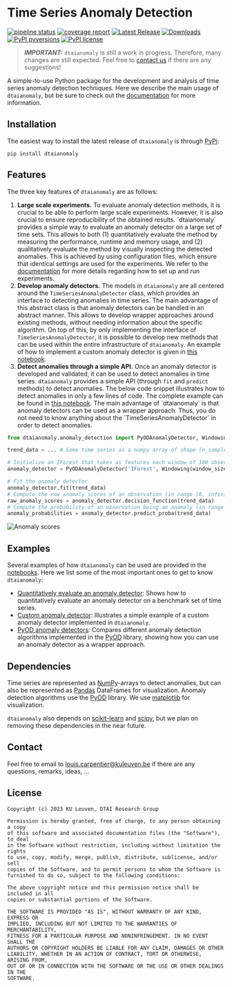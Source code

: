 # Time Series Anomaly Detection


[![pipeline status](https://gitlab.kuleuven.be/u0143709/dtaianomaly/badges/main/pipeline.svg)](https://gitlab.kuleuven.be/u0143709/dtaianomaly/-/pipelines)
[![coverage report](https://gitlab.kuleuven.be/u0143709/dtaianomaly/badges/main/coverage.svg)](https://gitlab.kuleuven.be/u0143709/dtaianomaly/-/commits/main)
[![Latest Release](https://gitlab.kuleuven.be/u0143709/dtaianomaly/-/badges/release.svg)](https://gitlab.kuleuven.be/u0143709/dtaianomaly/-/releases)
[![Downloads](https://static.pepy.tech/badge/dtaianomaly)](https://pepy.tech/project/dtaianomaly)
[![PyPI pyversions](https://img.shields.io/pypi/pyversions/dtaianomaly.svg)](https://pypi.python.org/pypi/dtaianomaly/)
[![PyPI license](https://img.shields.io/pypi/l/dtaianomaly.svg)](https://pypi.python.org/pypi/dtaianomaly/)


> **_IMPORTANT:_** `dtaianomaly` is still a work in progress. Therefore, many changes 
> are still expected. Feel free to [contact us](#contact) if there are any suggestions!

A simple-to-use Python package for the development and analysis of time series anomaly 
detection techniques. Here we describe the main usage of `dtaianomaly`, but be sure to
check out the [documentation](https://u0143709.pages.gitlab.kuleuven.be/dtaianomaly/) 
for more information. 

## Installation
The easiest way to install the latest release of `dtaianomaly` is through [PyPi](https://pypi.org/project/dtaianomaly/):
```
pip install dtaianomaly
```

## Features
The three key features of `dtaianomaly` are as follows:
1. **Large scale experiments.** To evaluate anomaly detection methods, it is crucial to
   be able to perform large scale experiments. However, it is also crucial to ensure 
   reproducibility of the obtained results. ´dtaianomaly´ provides a simple way to evaluate
   an anomaly detector on a large set of time sets. This allows to both (1) quantitatively 
   evaluate the method by measuring the performance, runtime and memory usage, and (2)
   qualitatively evaluate the method by visually inspecting the detected anomalies. 
   This is achieved by using configuration files, which ensure that identical settings
   are used for the experiments. We refer to the [documentation](https://u0143709.pages.gitlab.kuleuven.be/dtaianomaly/getting_started/experiments.html) for more details regarding
   how to set up and run experiments.
2. **Develop anomaly detectors.** The models in `dtaianomaly` are all centered around the
   `TimeSeriesAnomalyDetector` class, which provides an interface to detecting anomalies in
   time series. The main advantage of this abstract class is that anomaly detectors can be
   handled in an abstract manner. This allows to develop wrapper approaches around existing 
   methods, without needing information about the specific algorithm. On top of this, by 
   only implementing the interface of `TimeSeriesAnomalyDetector`, it is possible to develop
   new methods that can be used within the entire infrastructure of `dtaianomaly`. An example
   of how to implement a custom anomaly detector is given in [this notebook](notebooks/custom_anomaly_detector.ipynb).
3. **Detect anomalies through a simple API.** Once an anomaly detector is developed and
   validated, it can be used to detect anomalies in time series. `dtaianomaly` provides 
   a simple API (through `fit` and `predict` methods) to detect anomalies. The below code 
   snippet illustrates how to detect anomalies in only a few lines of code. The complete 
   example can be found in [this notebook](notebooks/README_demo.ipynb). The main advantage 
   of ´dtaianomaly´ is that anomaly detectors can be used as a wrapper approach. Thus, you 
   do not need to know anything about the ´TimeSeriesAnomalyDetector´ in order to
   detect anomalies. 

```python
from dtaianomaly.anomaly_detection import PyODAnomalyDetector, Windowing

trend_data = ... # Some time series as a numpy array of shape (n_samples, n_features)

# Initialize an IForest that takes as features each window of 100 observations
anomaly_detector = PyODAnomalyDetector('IForest', Windowing(window_size=100))

# Fit the anomaly detector 
anomaly_detector.fit(trend_data)
# Compute the raw anomaly scores of an observation (in range [0, infinity])
raw_anomaly_scores = anomaly_detector.decision_function(trend_data)
# Compute the probability of an observation being an anomaly (in range [0, 1])
anomaly_probabilities = anomaly_detector.predict_proba(trend_data)
```
![Anomaly scores](https://gitlab.kuleuven.be/u0143709/dtaianomaly/-/raw/main/notebooks/README_demo.svg?inline=false)

## Examples
Several examples of how `dtaianomaly` can be used are provided in the [notebooks](notebooks). Here
we list some of the most important ones to get to know `dtaianomaly`:
- [Quantitatively evaluate an anomaly detector](notebooks/execute_workflow.ipynb): Shows how to 
  quantitatively evaluate an anomaly detector on a benchmark set of time series. 
- [Custom anomaly detector](notebooks/custom_anomaly_detector.ipynb): Illustrates a simple example 
  of a custom anomaly detector implemented in `dtaianomaly`. 
- [PyOD anomaly detectors](notebooks/analyze_pyod_anomaly_detectors.ipynb): Compares different anomaly detection algorithms 
  implemented in the [PyOD](https://pyod.readthedocs.io/en/latest/) library, showing how you can use an anomaly 
  detector as a wrapper approach. 

## Dependencies
Time series are represented as [NumPy](https://numpy.org/)-arrays to detect anomalies, but can 
also be represented as [Pandas](https://pandas.pydata.org/) DataFrames for visualization. Anomaly
detection algorithms use the [PyOD](https://pyod.readthedocs.io/en/latest/) library. We use 
[matplotlib](https://matplotlib.org/) for visualization. 

`dtaianomaly` also depends on [scikit-learn](https://scikit-learn.org/stable/) and 
[scipy](https://www.scipy.org/), but we plan on removing these dependencies in the near future.

## Contact
Feel free to email to [louis.carpentier@kuleuven.be](mailto:louis.carpentier@kuleuven.be) if 
there are any questions, remarks, ideas, ...

## License
    Copyright (c) 2023 KU Leuven, DTAI Research Group
    
    Permission is hereby granted, free of charge, to any person obtaining a copy
    of this software and associated documentation files (the "Software"), to deal
    in the Software without restriction, including without limitation the rights
    to use, copy, modify, merge, publish, distribute, sublicense, and/or sell
    copies of the Software, and to permit persons to whom the Software is
    furnished to do so, subject to the following conditions:
    
    The above copyright notice and this permission notice shall be included in all
    copies or substantial portions of the Software.
    
    THE SOFTWARE IS PROVIDED "AS IS", WITHOUT WARRANTY OF ANY KIND, EXPRESS OR
    IMPLIED, INCLUDING BUT NOT LIMITED TO THE WARRANTIES OF MERCHANTABILITY,
    FITNESS FOR A PARTICULAR PURPOSE AND NONINFRINGEMENT. IN NO EVENT SHALL THE
    AUTHORS OR COPYRIGHT HOLDERS BE LIABLE FOR ANY CLAIM, DAMAGES OR OTHER
    LIABILITY, WHETHER IN AN ACTION OF CONTRACT, TORT OR OTHERWISE, ARISING FROM,
    OUT OF OR IN CONNECTION WITH THE SOFTWARE OR THE USE OR OTHER DEALINGS IN THE
    SOFTWARE.
